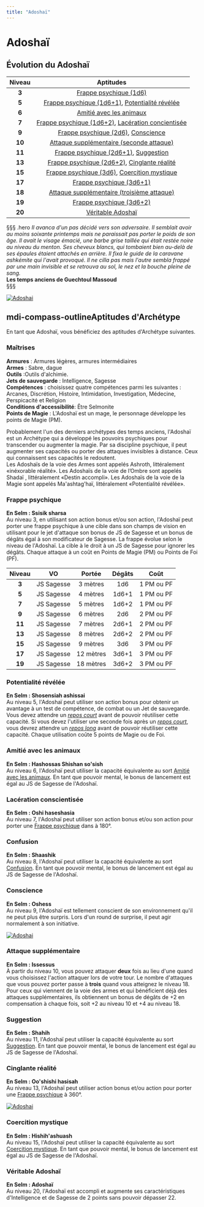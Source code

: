```yaml
---
title: "Adoshaï"
---
```

# Adoshaï

## Évolution du Adoshaï

|Niveau|Aptitudes|
|:-:|:-:|
|**3**|[Frappe psychique (1d6)](#frappe-psychique)|
|**5**|[Frappe psychique (1d6+1)](#frappe-psychique), [Potentialité révélée](#potentialite-revelee)|
|**6**|[Amitié avec les animaux](#amitie-avec-les-animaux)|
|**7**|[Frappe psychique (1d6+2)](#frappe-psychique), [Lacération concientisée](#laceration-conscientisee)|
|**9**|[Frappe psychique (2d6)](#frappe-psychique), [Conscience](#conscience)|
|**10**|[Attaque supplémentaire (seconde attaque)](#attaque-supplementaire)|
|**11**|[Frappe psychique (2d6+1)](#frappe-psychique), [Suggestion](#suggestion)|
|**13**|[Frappe psychique (2d6+2)](#frappe-psychique), [Cinglante réalité](#cinglante-realite)|
|**15**|[Frappe psychique (3d6)](#frappe-psychique), [Coercition mystique](#coercition-mystique)|
|**17**|[Frappe psychique (3d6+1)](#frappe-psychique)|
|**18**|[Attaque supplémentaire (troisième attaque)](#attaque-supplementaire)|
|**19**|[Frappe psychique (3d6+2)](#frappe-psychique)|
|**20**|[Véritable Adoshaï](#veritable-adoshai)|

§§§ .hero
*Il avanca d'un pas décidé vers son adversaire. Il semblait avoir au moins soixante printemps mais ne paraissait pas porter le poids de son âge. Il avait le visage émacié, une barbe grise taillée qui était restée noire au niveau du menton. Ses cheveux blancs, qui tombaient bien au-delà de ses épaules étaient attachés en arrière. Il fixa le guide de la caravane ashkémite qui l'avait provoqué. Il ne cilla pas mais l'autre sembla frappé par une main invisible et se retrouva au sol, le nez et la bouche pleine de sang.*         
**Les temps anciens de Guechtoul Massoud**   
§§§    

[![Adoshai](https://www.douaratil.fr/illustrations/archetype/adoshai300.jpeg)](https://www.douaratil.fr/illustrations/archetype/adoshai.jpeg)   

## <v-icon>mdi-compass-outline</v-icon>Aptitudes d'Archétype
En tant que Adoshaï, vous bénéficiez des aptitudes d'Archétype suivantes.

### Maîtrises
**Armures** :  Armures légères, armures intermédiaires   
**Armes** : Sabre, dague  
**Outils** :Outils d'alchimie.     
**Jets de sauvegarde** : Intelligence, Sagesse    
**Compétences** : choisissez quatre compétences parmi les suivantes : Arcanes, Discrétion, Histoire, Intimidation, Investigation, Médecine, Perspicacité et Religion    
**Conditions d'accessibilité**: Être Selmonite    
**Points de Magie** : L'Adoshaï est un mage, le personnage développe les points de Magie (PM).    

Probablement l'un des derniers archétypes des temps anciens, l'Adoshaï est un Archétype qui a développé les pouvoirs psychiques pour transcender ou augmenter la magie. Par sa discipline psychique, il peut augmenter ses capacités ou porter des attaques invisibles à distance. Ceux qui connaissent ses capacités le redoutent.   
Les Adoshaïs de la voie des Armes sont appelés Ashroth, littéralement «inéxorable réalité». Les Adoshaïs de la voie de l’Ombre sont appelés Shadaï , littéralement «Destin accompli». Les Adoshaïs de la voie de la Magie sont appelés Ma'ashtag'haï, littéralement «Potentialité révélée».  

### Frappe psychique
**En Selm : Ssisik sharsa**   
Au niveau 3, en utilisant son action bonus et/ou son action, l'Adoshaï peut porter une frappe psychique à une cible dans son champs de vision en utilisant pour le jet d'attaque son bonus de JS de Sagesse et un bonus de dégâts égal à son modificateur de Sagesse. La frappe évolue selon le niveau de l'Adoshaï. La cible à le droit à un JS de Sagesse pour ignorer les dégâts. Chaque attaque à un coût en Points de Magie (PM) ou Points de Foi (PF).   

|Niveau|VO|Portée|Dégâts|Coût|
|:-:|:-:|:-:|:-:|:-:|
|**3**|JS Sagesse|3 mètres|1d6|1 PM ou PF|
|**5**|JS Sagesse|4 mètres|1d6+1|1 PM ou PF|
|**7**|JS Sagesse|5 mètres|1d6+2|1 PM ou PF|
|**9**|JS Sagesse|6 mètres|2d6|2 PM ou PF|
|**11**|JS Sagesse|7 mètres|2d6+1|2 PM ou PF|
|**13**|JS Sagesse|8 mètres|2d6+2|2 PM ou PF|
|**15**|JS Sagesse|9 mètres|3d6|3 PM ou PF|
|**17**|JS Sagesse|12 mètres|3d6+1|3 PM ou PF|
|**19**|JS Sagesse|18 mètres|3d6+2|3 PM ou PF|

### Potentialité révélée
**En Selm : Shosensiah ashissai**   
Au niveau 5, l'Adoshaï peut utiliser son action bonus pour obtenir un avantage à un test de compétence, de combat ou un Jet de sauvegarde.
Vous devez attendre un [_repos court_](/gerer-la-sante-du-personnage/#repos-court) avant de pouvoir réutiliser cette capacité. Si vous devez l'utiliser une seconde fois après un [_repos court_](/gerer-la-sante-du-personnage/#repos-court), vous devrez attendre un [_repos long_](/gerer-la-sante-du-personnage/#repos-long) avant de pouvoir réutiliser cette capacité. Chaque utilisation coûte 5 points de Magie ou de Foi.   

### Amitié avec les animaux
**En Selm : Hashossas Shishan so'sish**   
Au niveau 6, l'Adoshaï peut utiliser la capacité équivalente au sort [Amitié avec les animaux](/grimoire/amitie-avec-les-animaux). En tant que pouvoir mental, le bonus de lancement est égal au JS de Sagesse de l'Adoshaï.   

### Lacération conscientisée
**En Selm : Oshi haseshasia**   
Au niveau 7, l'Adoshaï peut utiliser son action bonus et/ou son action pour porter une [Frappe psychique](#frappe-psychique) dans à 180°.

### Confusion
**En Selm : Shaashik**   
Au niveau 8, l'Adoshaï peut utiliser la capacité équivalente au sort [Confusion](/grimoire/confusion). En tant que pouvoir mental, le bonus de lancement est égal au JS de Sagesse de l'Adoshaï.   

### Conscience
**En Selm : Oshess**  
Au niveau 9, l'Adoshaï est tellement conscient de son environnement qu'il ne peut plus être surpris. Lors d'un round de surprise, il peut agir normalement à son initiative.  

[![Adoshai](https://www.douaratil.fr/illustrations/archetype/adoshai2300.jpeg)](https://www.douaratil.fr/illustrations/archetype/adoshai2.jpeg)   

### Attaque supplémentaire  
**En Selm : Issessus**  
À partir du niveau 10, vous pouvez attaquer **deux** fois au lieu d'une quand vous choisissez l'action attaquer lors de votre tour.
Le nombre d'attaques que vous pouvez porter passe à **trois** quand vous atteignez le niveau 18. Pour ceux qui viennent de la voie des armes et qui bénéficient déjà des attaques supplémentaires, ils obtiennent un bonus de dégâts de +2 en compensation à chaque fois, soit +2 au niveau 10 et +4 au niveau 18.

### Suggestion
**En Selm : Shahih**   
Au niveau 11, l'Adoshaï peut utiliser la capacité équivalente au sort [Suggestion](/grimoire/suggestion). En tant que pouvoir mental, le bonus de lancement est égal au JS de Sagesse de l'Adoshaï.   

### Cinglante réalité
**En Selm : Oo'shishi hasisah**   
Au niveau 13, l'Adoshaï peut utiliser action bonus et/ou action pour porter une [Frappe psychique](#frappe-psychique) à 360°.  

[![Adoshai](https://www.douaratil.fr/illustrations/archetype/adoshai3300.jpeg)](https://www.douaratil.fr/illustrations/archetype/adoshai3.jpeg)   

### Coercition mystique
**En Selm : Hishih'ashuash**   
Au niveau 15, l'Adoshaï peut utiliser la capacité équivalente au sort [Coercition mystique](/grimoire/coercition-mystique). En tant que pouvoir mental, le bonus de lancement est égal au JS de Sagesse de l'Adoshaï.   

### Véritable Adoshaï  
**En Selm : Adoshaï**   
Au niveau 20, l'Adoshaï est accompli et augmente ses caractéristiques d'Intelligence et de Sagesse de 2 points sans pouvoir dépasser 22.  
